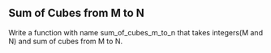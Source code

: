 ## Sum of Cubes from M to N

Write a function with name sum_of_cubes_m_to_n that takes integers(M and N) and sum of cubes from M to N.
